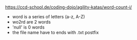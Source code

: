 https://ccd-school.de/coding-dojo/agility-katas/word-count-i/

- word is a series of letters (a-z, A-Z)
- wo2rd are 2 words
- 'null' is 0 words
- the file name have to ends with .txt postfix